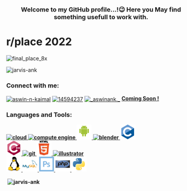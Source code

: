 <h3 align="center">Welcome to my GitHub profile...!😉 Here you May find something usefull to work with.</h3>

# r/place 2022 # 

![final_place_8x](https://placedata.reddit.com/data/final_place_8x.png)
<p align="left"> <img src="https://komarev.com/ghpvc/?username=jarvis-ank&label=Profile%20views&color=00ff00&style=flat" alt="jarvis-ank" /> </p>

<h3 align="left">Connect with me:</h3>
<p align="left">
<a href="https://linkedin.com/in/aswin-n-kaimal-10b5a9171" target="blank"><img align="center" src="https://cdn.jsdelivr.net/npm/simple-icons@3.0.1/icons/linkedin.svg" alt="aswin-n-kaimal" height="30" width="40" /></a>
<a href="https://stackoverflow.com/users/14594237" target="blank"><img align="center" src="https://cdn.jsdelivr.net/npm/simple-icons@3.0.1/icons/stackoverflow.svg" alt="14594237" height="30" width="40" /></a>
<a href="https://instagram.com/_x__in_" target="blank"><img align="center" src="https://cdn.jsdelivr.net/npm/simple-icons@3.0.1/icons/instagram.svg" alt="_aswinank._" height="30" width="40" /></a>
  <a href="#"><b>Coming Soon !<b></a>
</p>

<h3 align="left">Languages and Tools:</h3>
<p align="left">
  </a> <a href="https://cloud.google.com" target="_blank"> <img src="https://logos-world.net/wp-content/uploads/2021/02/Google-Cloud-Emblem.png" alt="cloud" width="60" height="40"/> </a>
  <a href="https://cloud.google.com/compute" target="_blank"> <img src="https://www.logo.wine/a/logo/Google_Compute_Engine/Google_Compute_Engine-Logo.wine.svg" alt="compute engine" width="40" height="40"/> </a>     
     <a href="https://developer.android.com" target="_blank"> <img src="https://raw.githubusercontent.com/devicons/devicon/master/icons/android/android-original-wordmark.svg" alt="android" width="40" height="40"/> </a>
  <a href="https://www.blender.org/" target="_blank"> <img src="https://download.blender.org/branding/community/blender_community_badge_white.svg" alt="blender" width="40" height="40"/> </a> <a href="https://www.cprogramming.com/" target="_blank"> <img src="https://raw.githubusercontent.com/devicons/devicon/master/icons/c/c-original.svg" alt="c" width="40" height="40"/> </a><br>
  <a href="https://www.w3schools.com/cpp/" target="_blank"> <img src="https://raw.githubusercontent.com/devicons/devicon/master/icons/cplusplus/cplusplus-original.svg" alt="cplusplus" width="40" height="40"/> </a>
  <a href="https://git-scm.com/" target="_blank"> <img src="https://www.vectorlogo.zone/logos/git-scm/git-scm-icon.svg" alt="git" width="40" height="40"/> </a> 
  <a href="https://www.w3.org/html/" target="_blank"> <img src="https://raw.githubusercontent.com/devicons/devicon/master/icons/html5/html5-original-wordmark.svg" alt="html5" width="40" height="40"/> </a> 
  <a href="https://www.adobe.com/in/products/illustrator.html" target="_blank"> <img src="https://www.vectorlogo.zone/logos/adobe_illustrator/adobe_illustrator-icon.svg" alt="illustrator" width="40" height="40"/> </a><br>
  <a href="https://www.linux.org/" target="_blank"> <img src="https://raw.githubusercontent.com/devicons/devicon/master/icons/linux/linux-original.svg" alt="linux" width="40" height="40"/> </a> 
  <a href="https://www.mysql.com/" target="_blank"> <img src="https://raw.githubusercontent.com/devicons/devicon/master/icons/mysql/mysql-original-wordmark.svg" alt="mysql" width="40" height="40"/> </a>  
  <a href="https://www.photoshop.com/en" target="_blank"> <img src="https://raw.githubusercontent.com/devicons/devicon/master/icons/photoshop/photoshop-line.svg" alt="photoshop" width="40" height="40"/> </a>
  <a href="https://www.php.net" target="_blank"> <img src="https://raw.githubusercontent.com/devicons/devicon/master/icons/php/php-original.svg" alt="php" width="40" height="40"/> </a> <a href="https://www.python.org" target="_blank"> <img src="https://raw.githubusercontent.com/devicons/devicon/master/icons/python/python-original.svg" alt="python" width="40" height="40"/> </a>
  

<p>&nbsp;<img align="center" src="https://github-readme-stats.vercel.app/api?username=jarvis-ank&show_icons=true&locale=en" alt="jarvis-ank" /></p>

